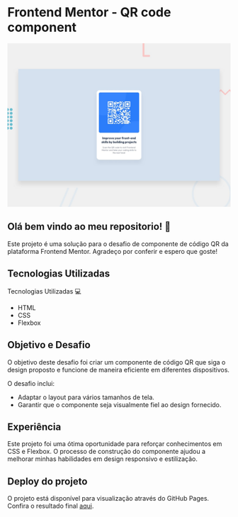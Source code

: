 # Frontend Mentor - QR code component

![Design preview for the QR code component coding challenge](./design/desktop-preview.jpg)

## Olá bem vindo ao meu repositorio! 👋

Este projeto é uma solução para o desafio de componente de código QR da plataforma Frontend Mentor. Agradeço por conferir e espero que goste!


## Tecnologias Utilizadas

Tecnologias Utilizadas 💻

* HTML
* CSS
* Flexbox

## Objetivo e Desafio

O objetivo deste desafio foi criar um componente de código QR que siga o design proposto e funcione de maneira eficiente em diferentes dispositivos.

O desafio inclui:

* Adaptar o layout para vários tamanhos de tela.
* Garantir que o componente seja visualmente fiel ao design fornecido.


## Experiência 

Este projeto foi uma ótima oportunidade para reforçar conhecimentos em CSS e Flexbox. O processo de construção do componente ajudou a melhorar minhas habilidades em design responsivo e estilização.

## Deploy do projeto

O projeto está disponível para visualização através do GitHub Pages. Confira o resultado final [aqui](URL).
